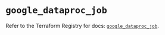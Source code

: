 # `google_dataproc_job`

Refer to the Terraform Registry for docs: [`google_dataproc_job`](https://registry.terraform.io/providers/hashicorp/google/5.14.0/docs/resources/dataproc_job).
